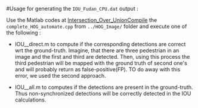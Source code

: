 #Usage for generating the `IOU_Fudan_CPU.dat` output : 

Use the Matlab codes at [Intersection_Over_UnionCompile](https://github.com/vishalanand/CV-UCSD/tree/master/Intersection_Over_Union/) the `complete_HOG_automate.cpp` from `../HOG_Image/` folder and execute one of the following : 

* IOU_<Dataset>_direct.m to compute if the corresponding detections are correct wrt the ground-truth. Imagine, that there are three pedestrian in an image and the first and third are detected. Then, using this process the third pedestrian will be mapped with the ground truth of second one's and will probably return as false-positive(FP). TO do away with this error, we used the second approach.

* IOU_<Dataset>_all.m to computes if the detections are present in the ground-truth. Thus non-synchronized detections will be correctly detected in the IOU calculations.